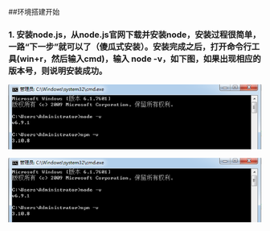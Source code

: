 ##环境搭建开始
###  1. 安装node.js，从node.js官网下载并安装node，安装过程很简单，一路“下一步”就可以了（傻瓜式安装）。安装完成之后，打开命令行工具(win+r，然后输入cmd)，输入 node -v，如下图，如果出现相应的版本号，则说明安装成功。
![Alt text](img/fe7726909c64.png)


![](https://github.com/liuxiuqian/note1/blob/master/img/fe7726909c64.png)